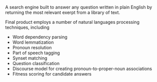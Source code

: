 A search engine built to answer any question written in plain English by returning the most relevant exerpt from a library of text. <br />

Final product employs a number of natural languages processing techniques, including
* Word dependency parsing
* Word lemmatization
* Pronoun resolution
* Part of speech tagging
* Synset matching
* Question classification
* Discourse model for creating pronoun-to-proper-noun associations
* Fitness scoring for candidate answers
